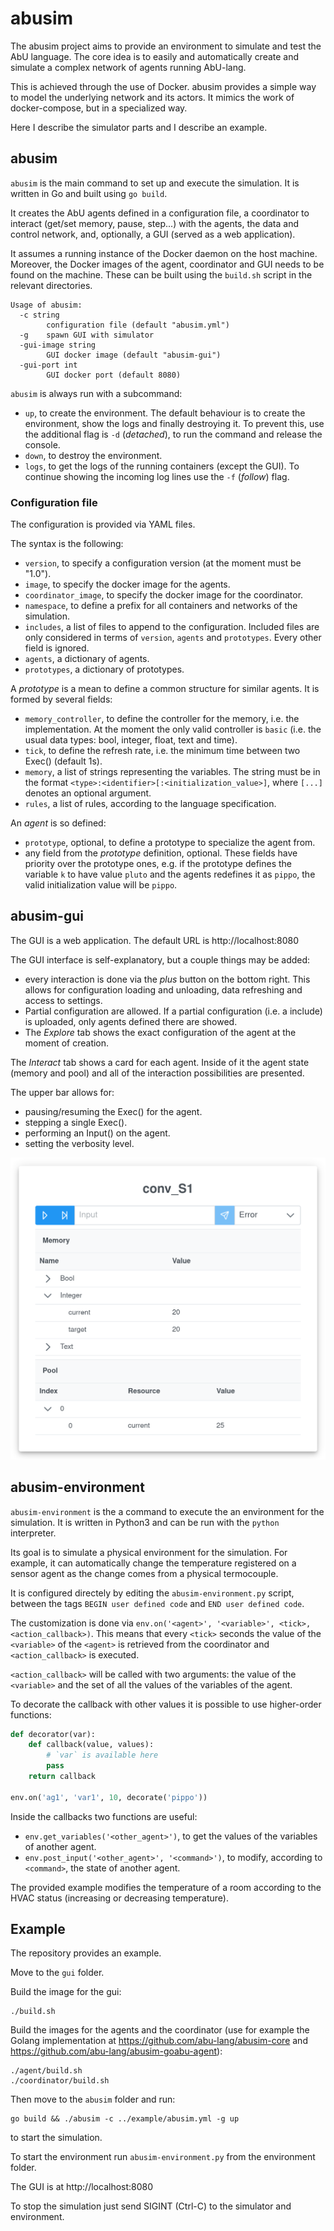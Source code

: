 # abusim
The abusim project aims to provide an environment to simulate and test the AbU language. The core idea is to easily and automatically create and simulate a complex network of agents running AbU-lang.

This is achieved through the use of Docker. abusim provides a simple way to model the underlying network and its actors. It mimics the work of docker-compose, but in a specialized way.

Here I describe the simulator parts and I describe an example.

## abusim
`abusim` is the main command to set up and execute the simulation. It is written in Go and built using `go build`.

It creates the AbU agents defined in a configuration file, a coordinator to interact (get/set memory, pause, step...) with the agents, the data and control network, and, optionally, a GUI (served as a web application).

It assumes a running instance of the Docker daemon on the host machine. Moreover, the Docker images of the agent, coordinator and GUI needs to be found on the machine. These can be built using the `build.sh` script in the relevant directories.

```
Usage of abusim:
  -c string
        configuration file (default "abusim.yml")
  -g    spawn GUI with simulator
  -gui-image string
        GUI docker image (default "abusim-gui")
  -gui-port int
        GUI docker port (default 8080)
```

`abusim` is always run with a subcommand:
- `up`, to create the environment. The default behaviour is to create the environment, show the logs and finally destroying it. To prevent this, use the additional flag is `-d` (*detached*), to run the command and release the console.
- `down`, to destroy the environment.
- `logs`, to get the logs of the running containers (except the GUI). To continue showing the incoming log lines use the `-f` (*follow*) flag.

### Configuration file
The configuration is provided via YAML files.

The syntax is the following:
- `version`, to specify a configuration version (at the moment must be "1.0").
- `image`, to specify the docker image for the agents.
- `coordinator_image`, to specify the docker image for the coordinator.
- `namespace`, to define a prefix for all containers and networks of the simulation.
- `includes`, a list of files to append to the configuration. Included files are only considered in terms of `version`, `agents` and `prototypes`. Every other field is ignored.
- `agents`, a dictionary of agents.
- `prototypes`, a dictionary of prototypes.

A *prototype* is a mean to define a common structure for similar agents. It is formed by several fields:
- `memory_controller`, to define the controller for the memory, i.e. the implementation. At the moment the only valid controller is `basic` (i.e. the usual data types: bool, integer, float, text and time).
- `tick`, to define the refresh rate, i.e. the minimum time between two Exec() (default 1s).
- `memory`, a list of strings representing the variables. The string must be in the format `<type>:<identifier>[:<initialization_value>]`, where `[...]` denotes an optional argument.
- `rules`, a list of rules, according to the language specification.

An *agent* is so defined:
- `prototype`, optional, to define a prototype to specialize the agent from.
- any field from the *prototype* definition, optional. These fields have priority over the prototype ones, e.g. if the prototype defines the variable `k` to have value `pluto` and the agents redefines it as `pippo`, the valid initialization value will be `pippo`.

## abusim-gui
The GUI is a web application. The default URL is http://localhost:8080

The GUI interface is self-explanatory, but a couple things may be added:
- every interaction is done via the *plus* button on the bottom right. This allows for configuration loading and unloading, data refreshing and access to settings.
- Partial configuration are allowed. If a partial configuration (i.e. a include) is uploaded, only agents defined there are showed.
- The *Explore* tab shows the exact configuration of the agent at the moment of creation.

The *Interact* tab shows a card for each agent. Inside of it the agent state (memory and pool) and all of the interaction possibilities are presented.

The upper bar allows for:
- pausing/resuming the Exec() for the agent.
- stepping a single Exec().
- performing an Input() on the agent.
- setting the verbosity level.

![An example interaction card](docs/interact.png)

## abusim-environment
`abusim-environment` is the a command to execute the an environment for the simulation. It is written in Python3 and can be run with the `python` interpreter.

Its goal is to simulate a physical environment for the simulation. For example, it can automatically change the temperature registered on a sensor agent as the change comes from a physical termocouple.

It is configured directely by editing the `abusim-environment.py` script, between the tags `BEGIN user defined code` and `END user defined code`.

The customization is done via `env.on('<agent>', '<variable>', <tick>, <action_callback>)`. This means that every `<tick>` seconds the value of the `<variable>` of the `<agent>` is retrieved from the coordinator and `<action_callback>` is executed.

`<action_callback>` will be called with two arguments: the value of the `<variable>` and the set of all the values of the variables of the agent.

To decorate the callback with other values it is possible to use higher-order functions:
```python
def decorator(var):
    def callback(value, values):
        # `var` is available here
        pass
    return callback

env.on('ag1', 'var1', 10, decorate('pippo'))
```

Inside the callbacks two functions are useful:
- `env.get_variables('<other_agent>')`, to get the values of the variables of another agent.
- `env.post_input('<other_agent>', '<command>')`, to modify, according to `<command>`, the state of another agent.

The provided example modifies the temperature of a room according to the HVAC status (increasing or decreasing temperature).

## Example
The repository provides an example.

Move to the `gui` folder.

Build the image for the gui:
```shell
./build.sh
```

Build the images for the agents and the coordinator (use for example the Golang implementation at https://github.com/abu-lang/abusim-core and https://github.com/abu-lang/abusim-goabu-agent):
```shell
./agent/build.sh
./coordinator/build.sh
```

Then move to the `abusim` folder and run:
```shell
go build && ./abusim -c ../example/abusim.yml -g up
```
to start the simulation.

To start the environment run `abusim-environment.py` from the environment folder.

The GUI is at http://localhost:8080

To stop the simulation just send SIGINT (Ctrl-C) to the simulator and environment.

